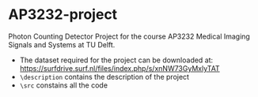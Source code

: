 # AP3232-project
Photon Counting Detector Project for the course AP3232 Medical Imaging Signals and Systems at TU Delft.
* The dataset required for the project can be downloaded at: https://surfdrive.surf.nl/files/index.php/s/xnNW73GyMxlyTAT
* `\description` contains the description of the project
* `\src` constains all the code
